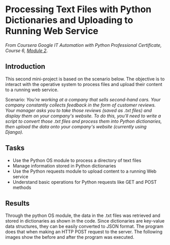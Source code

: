 # Processing Text Files with Python Dictionaries and Uploading to Running Web Service

*From Coursera Google IT Automation with Python Professional Certificate, Course 6, [Module 2](https://www.coursera.org/learn/automating-real-world-tasks-python/ungradedLti/8A6mT/qwiklabs-assessment-process-text-files-with-python-dictionaries-and-upload-to)*.

## Introduction

This second mini-project is based on the scenario below. The objective is to interact with the operative system to process files and upload their content to a running web service.

Scenario: *You're working at a company that sells second-hand cars. Your company constantly collects feedback in the form of customer reviews. Your manager asks you to take those reviews (saved as .txt files) and display them on your company's website. To do this, you'll need to write a script to convert those .txt files and process them into Python dictionaries, then upload the data onto your company's website (currently using Django).*

## Tasks

- Use the Python OS module to process a directory of text files
- Manage information stored in Python dictionaries
- Use the Python requests module to upload content to a running Web service
- Understand basic operations for Python requests like GET and POST methods

## Results

Through the python OS module, the data in the .txt files was retrieved and stored in dictionaries as shown in the code. Since dictionaries are key-value data structures, they can be easily converted to JSON format. The program does that when making an HTTP POST request to the server. The following images show the before and after the program was executed.